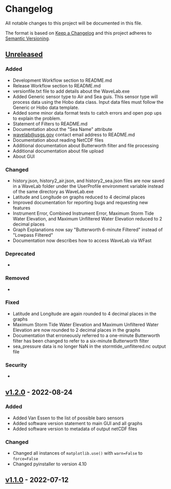 # Changelog

All notable changes to this project will be documented in this file.

The format is based on [Keep a Changelog](http://keepachangelog.com/en/1.0.0/)
and this project adheres to [Semantic Versioning](http://semver.org/spec/v2.0.0.html).

## [Unreleased](https://code.usgs.gov/wavelab/wavelab/-/tree/dev)

### Added 

- Development Workflow section to README.md
- Release Workflow section to README.md
- versionfile.txt file to add details about the WaveLab.exe
- Added Generic sensor type to Air and Sea guis. This sensor type will process data using the Hobo data class. Input data files must follow the Generic or Hobo data template.
- Added some minor data format tests to catch errors and open pop ups to explain the problem.
- Statement of Filters to README.md
- Documentation about the "Sea Name" attribute
- wavelab@usgs.gov contact email address to README.md
- Documentation about reading NetCDF files
- Additional documentation about Butterworth filter and file processing
- Additional documentation about file upload
- About GUI

### Changed  

- history.json, history2_air.json, and history2_sea.json files are now saved in a WaveLab folder under the UserProfile environment variable instead of the same directory as WaveLab.exe
- Latitude and Longitude on graphs reduced to 4 decimal places
- Improved documentation for reporting bugs and requesting new features
- Instrument Error, Combined Instrument Error, Maximum Storm Tide Water Elevation, and Maximum Unfiltered Water Elevation reduced to 2 decimal places
- Graph Explanations now say "Butterworth 6-minute Filtered" instead of "Lowpass Filtered"
- Documentation now describes how to access WaveLab via WFast

### Deprecated 

-

### Removed 

- 

### Fixed  

- Latitude and Longitude are again rounded to 4 decimal places in the graphs
- Maximum Storm Tide Water Elevation and Maximum Unfiltered Water Elevation are now rounded to 2 decimal places in the graphs
- Documentation that erroneously referred to a one-minute Butterworth filter has been changed to refer to a six-minute Butterworth filter
- sea_pressure data is no longer NaN in the stormtide_unflitered.nc output file

### Security  

- 

## [v1.2.0](https://code.usgs.gov/wavelab/wavelab/-/tags/v1.2.0) - 2022-08-24

### Added 

- Added Van Essen to the list of possible baro sensors
- Added software version statement to main GUI and all graphs
- Added software version to metadata of output netCDF files

### Changed  

- Changed all instances of `matplotlib.use()` with `warn=False` to `force=False`
- Changed pyinstaller to version 4.10
  

## [v1.1.0](https://code.usgs.gov/wavelab/wavelab/-/tags/v1.1.0) - 2022-07-12
